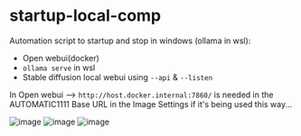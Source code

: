# startup-local-comp

Automation script to startup and stop in windows (ollama in wsl):
- Open webui(docker)
- `ollama serve` in wsl
- Stable diffusion local webui using `--api` & `--listen`


In Open webui --> `http://host.docker.internal:7860/` is needed in the AUTOMATIC1111 Base URL in the Image Settings if it's being used this way...

![image](https://github.com/wilarN/startup-local-companion/assets/68875195/c1bb34ed-7c48-4711-a399-e8283e1ac273)
![image](https://github.com/wilarN/startup-local-companion/assets/68875195/8f4b7af2-ddce-4bb9-8fd9-252ac9c88158)
![image](https://github.com/wilarN/startup-local-companion/assets/68875195/4651ca30-8466-4176-8b6d-1e4fea81df8e)
